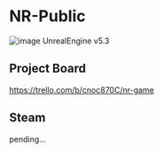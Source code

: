 # NR-Public
![image](https://github.com/pupil1337/NR-Public/assets/63843124/e6fda56b-1f91-4198-9e41-709a0bfb7254)
UnrealEngine v5.3

## Project Board
https://trello.com/b/cnoc870C/nr-game

## Steam
pending...
